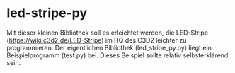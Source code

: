 # led-stripe-py
Mit dieser kleinen Bibliothek soll es erleichtet werden, die LED-Stripe (https://wiki.c3d2.de/LED-Stripe) im HQ des C3D2 leichter zu programmieren.
Der eigentlichen Bibliothek (led_stripe_py.py) liegt ein Beispielprogramm (test.py) bei. Dieses Beispiel sollte relativ selbsterklärend sein.

